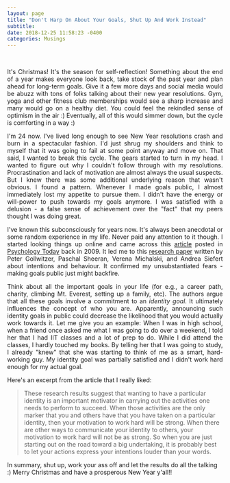 ```yaml
---
layout: page
title: "Don't Harp On About Your Goals, Shut Up And Work Instead"
subtitle: 
date: 2018-12-25 11:58:23 -0400
categories: Musings
---
```


<div class="row uniform">
<div class="4u 12u$(medium)">
</div>
	<div class="4u 12u$(medium)">
        <span class="image main"><img src="{{site.url}}/assets/images/keep-calm-shut-up-and-work-harder.png" alt="" /></span>
</div>
<div class="4u 12u$(medium)">
</div>
</div>

<br> 

<p align="justify"> It's Christmas! It's the season for self-reflection! Something about the end of a year makes everyone look back, take stock of the past year and plan ahead for long-term goals. Give it a few more days and social media would be abuzz with tons of folks talking about their new year resolutions. Gym, yoga and other fitness club memberships would see a sharp increase and many would go on a healthy diet. You could feel the rekindled sense of optimism in the air :) Eventually, all of this would simmer down, but the cycle is comforting in a way :) </p>

<p align="justify"> I'm 24 now. I've lived long enough to see New Year resolutions crash and burn in a spectacular fashion. I'd just shrug my shoulders and think to myself that it was going to fail at some point anyway and move on. That said, I wanted to break this cycle. The gears started to turn in my head. I wanted to figure out why I couldn't follow through with my resolutions. Procrastination and lack of motivation are almost always the usual suspects. But I knew there was some additional underlying reason that wasn't obvious. I found a pattern. Whenever I made goals public, I almost immediately lost my appetite to pursue them. I didn't have the energy or will-power to push towards my goals anymore. I was satisfied with a delusion - a false sense of achievement over the "fact" that my peers thought I was doing great. </p>

<p align="justify"> I've known this subconsciously for years now. It's always been anecdotal or some random experience in my life. Never paid any attention to it though. I started looking things up online and came across this <a href="https://www.psychologytoday.com/us/blog/ulterior-motives/200905/if-you-want-succeed-don-t-tell-anyone">article</a> posted in <a href="https://www.psychologytoday.com/ca">Psychology Today</a> back in 2009. It led me to this <a href="https://www.psych.nyu.edu/gollwitzer/09_Gollwitzer_Sheeran_Seifert_Michalski_When_Intentions_.pdf">research paper</a> written by Peter Gollwitzer, Paschal Sheeran, Verena Michalski, and Andrea Siefert about intentions and behaviour. It confirmed my unsubstantiated fears - making goals public just might backfire. </p>

<p align="justify"> Think about all the important goals in your life (for e.g., a career path, charity, climbing Mt. Everest, setting up a family, etc). The authors argue that all these goals involve a commitment to an <i>identity goal</i>. It ultimately influences the concept of who you are. Apparently, announcing such identity goals in public could decrease the likelihood that you would actually work towards it. Let me give you an example: When I was in high school, when a friend once asked me what I was going to do over a weekend, I told her that I had IIT classes and a lot of prep to do. While I did attend the classes, I hardly touched my books. By telling her that I was going to study, I already "knew" that she was starting to think of me as a smart, hard-working guy. My identity goal was partially satisfied and I didn't work hard enough for my actual goal. </p>

<p align="justify"> Here's an excerpt from the article that I really liked: </p>
<blockquote>    
    These research results suggest that wanting to have a particular identity is an important motivator in carrying out the activities one needs to perform to succeed. When those activities are the only marker that you and others have that you have taken on a particular identity, then your motivation to work hard will be strong. When there are other ways to communicate your identity to others, your motivation to work hard will not be as strong. So when you are just starting out on the road toward a big undertaking, it is probably best to let your actions express your intentions louder than your words. 
</blockquote>

In summary, shut up, work your ass off and let the results do all the talking :) Merry Christmas and have a prosperous New Year y'all!! 